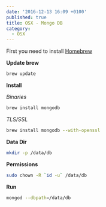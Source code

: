 ```yaml
---
date: '2016-12-13 16:09 +0100'
published: true
title: OSX - Mongo DB
category:
  - OSX
---
```

First you need to install [Homebrew](http://develdoe.com/2016/osx-homebrew/)

**Update brew**

```bash
brew update
```

**Install**

*Binaries*

```bash
brew install mongodb
```

*TLS/SSL*

```bash
brew install mongodb --with-openssl
```

**Data Dir**

```bash
mkdir -p /data/db
```

**Permissions**

```bash
sudo chown -R `id -u` /data/db
```

**Run**

```bash
mongod --dbpath=/data/db
```
